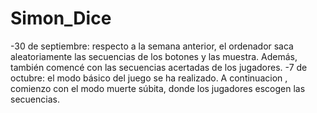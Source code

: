 # Simon_Dice
-30 de septiembre: respecto a la semana anterior, el ordenador saca aleatoriamente las secuencias de los botones y las muestra. Además, también  comencé con las secuencias acertadas de los jugadores.
-7 de octubre: el modo básico del juego se ha realizado. A continuacion , comienzo con el modo muerte súbita, donde los jugadores escogen las secuencias.
